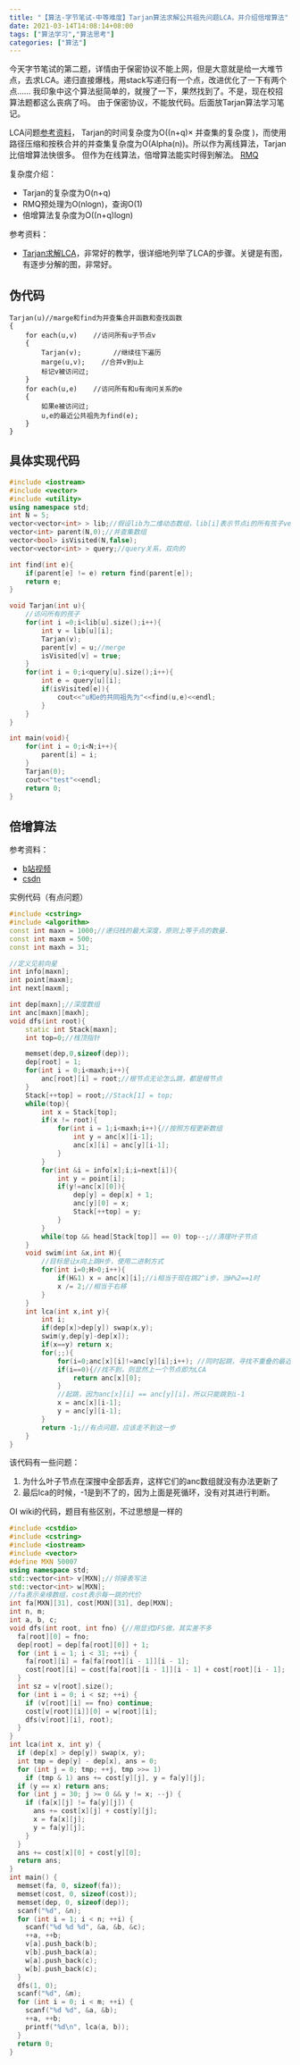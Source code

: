 ```yaml
---
title: "【算法-字节笔试-中等难度】Tarjan算法求解公共祖先问题LCA，并介绍倍增算法"
date: 2021-03-14T14:08:14+08:00
tags: ["算法学习","算法思考"]
categories: ["算法"]
---
```


今天字节笔试的第二题，详情由于保密协议不能上网，但是大意就是给一大堆节点，去求LCA。递归直接爆栈，用stack写递归有一个点，改进优化了一下有两个点……
我印象中这个算法挺简单的，就搜了一下，果然找到了。不是，现在校招算法题都这么丧病了吗。
由于保密协议，不能放代码。后面放Tarjan算法学习笔记。

LCA问题[参考资料](https://blog.csdn.net/Lean_Feather/article/details/113057714)，
Tarjan的时间复杂度为O((n+q)× 并查集的复杂度 )，而使用路径压缩和按秩合并的并查集复杂度为O(Alpha(n))。所以作为离线算法，Tarjan比倍增算法快很多。
但作为在线算法，倍增算法能实时得到解法。
[RMQ](https://blog.csdn.net/weixin_42001089/article/details/83590686)

复杂度介绍：
* Tarjan的复杂度为O(n+q)
* RMQ预处理为O(nlogn)，查询O(1)
* 倍增算法复杂度为O((n+q)logn)


参考资料：
* [Tarjan求解LCA](https://www.cnblogs.com/wkfvawl/p/9415280.html)，非常好的教学，很详细地列举了LCA的步骤。关键是有图，有逐步分解的图，非常好。

## 伪代码
```
Tarjan(u)//marge和find为并查集合并函数和查找函数
{
    for each(u,v)    //访问所有u子节点v
    {
        Tarjan(v);        //继续往下遍历
        marge(u,v);    //合并v到u上
        标记v被访问过;
    }
    for each(u,e)    //访问所有和u有询问关系的e
    {
        如果e被访问过;
        u,e的最近公共祖先为find(e);
    }
}
```

## 具体实现代码
```cpp
#include <iostream>
#include <vector>
#include <utility>
using namespace std;
int N = 5;
vector<vector<int> > lib;//假设lib为二维动态数组，lib[i]表示节点i的所有孩子vector
vector<int> parent(N,0);//并查集数组
vector<bool> isVisited(N,false);
vector<vector<int> > query;//query关系，双向的

int find(int e){
    if(parent[e] != e) return find(parent[e]);
    return e;
}

void Tarjan(int u){
    //访问所有的孩子
    for(int i =0;i<lib[u].size();i++){
        int v = lib[u][i];
        Tarjan(v);
        parent[v] = u;//merge
        isVisited[v] = true;
    }
    for(int i = 0;i<query[u].size();i++){
        int e = query[u][i];
        if(isVisited[e]){
            cout<<"u和e的共同祖先为"<<find(u,e)<<endl;
        }
    }
}

int main(void){
    for(int i = 0;i<N;i++){
        parent[i] = i;
    }
    Tarjan(0);
    cout<<"test"<<endl;
    return 0;
}
```
## 倍增算法
参考资料：
* [b站视频](https://www.bilibili.com/video/BV1N7411G7JD)
* [csdn](https://blog.csdn.net/Lean_Feather/article/details/113057714)

实例代码（有点问题）
```cpp
#include <cstring>
#include <algorithm>
const int maxn = 1000;//递归栈的最大深度，原则上等于点的数量.
const int maxm = 500;
const int maxh = 31;

//定义见前向星
int info[maxn];
int point[maxm];
int next[maxm];

int dep[maxn];//深度数组
int anc[maxn][maxh];
void dfs(int root){
    static int Stack[maxn];
    int top=0;//栈顶指针

    memset(dep,0,sizeof(dep));
    dep[root] = 1;
    for(int i = 0;i<maxh;i++){
        anc[root][i] = root;//根节点无论怎么跳，都是根节点
    }
    Stack[++top] = root;//Stack[1] = top;
    while(top){
        int x = Stack[top];
        if(x != root){
            for(int i = 1;i<maxh;i++){//按照方程更新数组
                int y = anc[x][i-1];
                anc[x][i] = anc[y][i-1];
            }
        }
        for(int &i = info[x];i;i=next[i]){
            int y = point[i];
            if(y!=anc[x][0]){
                dep[y] = dep[x] + 1;
                anc[y][0] = x;
                Stack[++top] = y;
            }
        }
        while(top && head[Stack[top]] == 0) top--;//清理叶子节点
    }
    void swim(int &x,int H){
        //目标是让x向上跳H步，使用二进制方式
        for(int i=0;H>0;i++){
            if(H&1) x = anc[x][i];//i相当于现在跳2^i步，当H%2==1时
            x /= 2;//相当于右移
        }
    }
    int lca(int x,int y){
        int i;
        if(dep[x]>dep[y]) swap(x,y);
        swim(y,dep[y]-dep[x]);
        if(x==y) return x;
        for(;;){
            for(i=0;anc[x][i]!=anc[y][i];i++); //同时起跳，寻找不重叠的最近的父节点
            if(i==0){//找不到，则显然上一个节点即为LCA
                return anc[x][0];
            }
            //起跳，因为anc[x][i] == anc[y][i]，所以只能跳到i-1
            x = anc[x][i-1];
            y = anc[y][i-1];
        }
        return -1;//有点问题，应该走不到这一步
    }
}
```
该代码有一些问题：
1. 为什么叶子节点在深搜中全部丢弃，这样它们的anc数组就没有办法更新了
2. 最后lca的时候，-1是到不了的，因为上面是死循环，没有对其进行判断。

OI wiki的代码，题目有些区别，不过思想是一样的
```cpp
#include <cstdio>
#include <cstring>
#include <iostream>
#include <vector>
#define MXN 50007
using namespace std;
std::vector<int> v[MXN];//邻接表写法
std::vector<int> w[MXN];
//fa表示亲缘数组，cost表示每一跳的代价
int fa[MXN][31], cost[MXN][31], dep[MXN];
int n, m;
int a, b, c;
void dfs(int root, int fno) {//用显式DFS做，其实差不多
  fa[root][0] = fno;
  dep[root] = dep[fa[root][0]] + 1;
  for (int i = 1; i < 31; ++i) {
    fa[root][i] = fa[fa[root][i - 1]][i - 1];
    cost[root][i] = cost[fa[root][i - 1]][i - 1] + cost[root][i - 1];
  }
  int sz = v[root].size();
  for (int i = 0; i < sz; ++i) {
    if (v[root][i] == fno) continue;
    cost[v[root][i]][0] = w[root][i];
    dfs(v[root][i], root);
  }
}
int lca(int x, int y) {
  if (dep[x] > dep[y]) swap(x, y);
  int tmp = dep[y] - dep[x], ans = 0;
  for (int j = 0; tmp; ++j, tmp >>= 1)
    if (tmp & 1) ans += cost[y][j], y = fa[y][j];
  if (y == x) return ans;
  for (int j = 30; j >= 0 && y != x; --j) {
    if (fa[x][j] != fa[y][j]) {
      ans += cost[x][j] + cost[y][j];
      x = fa[x][j];
      y = fa[y][j];
    }
  }
  ans += cost[x][0] + cost[y][0];
  return ans;
}
int main() {
  memset(fa, 0, sizeof(fa));
  memset(cost, 0, sizeof(cost));
  memset(dep, 0, sizeof(dep));
  scanf("%d", &n);
  for (int i = 1; i < n; ++i) {
    scanf("%d %d %d", &a, &b, &c);
    ++a, ++b;
    v[a].push_back(b);
    v[b].push_back(a);
    w[a].push_back(c);
    w[b].push_back(c);
  }
  dfs(1, 0);
  scanf("%d", &m);
  for (int i = 0; i < m; ++i) {
    scanf("%d %d", &a, &b);
    ++a, ++b;
    printf("%d\n", lca(a, b));
  }
  return 0;
}
```